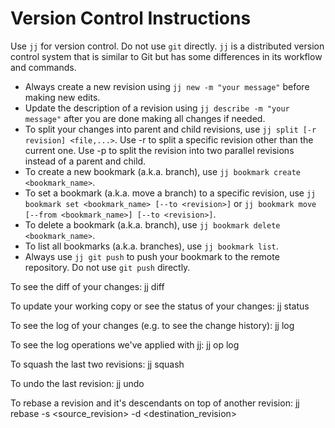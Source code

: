 # Version Control Instructions

Use `jj` for version control. Do not use `git` directly. `jj` is a distributed version control system that is similar to Git but has some differences in its workflow and commands.

- Always create a new revision using `jj new -m "your message"` before making new edits.
- Update the description of a revision using `jj describe -m "your message"` after you are done making all changes if needed.
- To split your changes into parent and child revisions, use `jj split [-r revision] <file,...>`. Use -r to split a specific revision other than the current one. Use -p to split the revision into two parallel revisions instead of a parent and child.
- To create a new bookmark (a.k.a. branch), use `jj bookmark create <bookmark_name>`.
- To set a bookmark (a.k.a. move a branch) to a specific revision, use `jj bookmark set <bookmark_name> [--to <revision>]` or `jj bookmark move [--from <bookmark_name>] [--to <revision>]`.
- To delete a bookmark (a.k.a. branch), use `jj bookmark delete <bookmark_name>`.
- To list all bookmarks (a.k.a. branches), use `jj bookmark list`.
- Always use `jj git push` to push your bookmark to the remote repository. Do not use `git push` directly.

To see the diff of your changes:
jj diff

To update your working copy or see the status of your changes:
jj status

To see the log of your changes (e.g. to see the change history):
jj log

To see the log operations we've applied with jj:
jj op log

To squash the last two revisions:
jj squash

To undo the last revision:
jj undo

To rebase a revision and it's descendants on top of another revision:
jj rebase -s \<source_revision> -d \<destination_revision>

